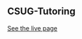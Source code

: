 CSUG-Tutoring
-------------

[See the live page](http://csug.rochester.edu/u/sweber/csug-tutoring/)
